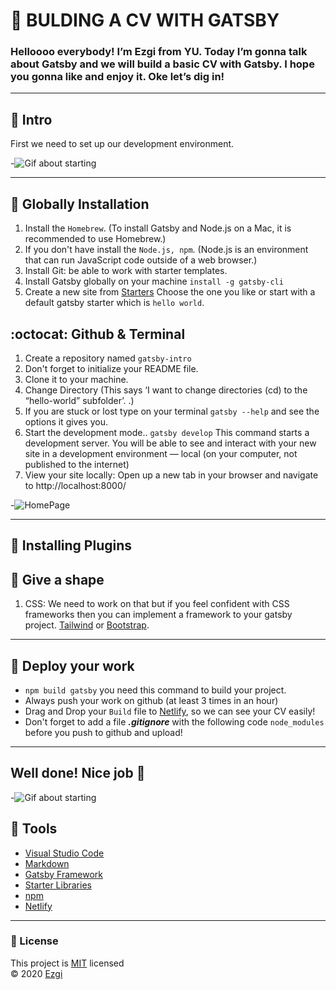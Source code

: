 
# :nail_care: BULDING A CV WITH GATSBY

### Helloooo everybody! I’m Ezgi from YU. Today I’m gonna talk about Gatsby and we will build a basic CV with Gatsby. I hope you gonna like and enjoy it. Oke let’s dig in!


<hr/>

## :honeybee: Intro

First we need to set up our development environment.

-![Gif about starting](https://media.giphy.com/media/YAnpMSHcurJVS/giphy.gif)

<hr/>

## :seedling: Globally Installation

1. Install the `Homebrew`. (To install Gatsby and Node.js on a Mac, it is recommended to use Homebrew.)
2. If you don't have install the `Node.js, npm`. (Node.js is an environment that can run JavaScript code outside of a web browser.)
3. Install Git: be able to work with starter templates.
4. Install Gatsby globally on your machine ```install -g gatsby-cli```
5. Create a new site from [Starters](https://www.gatsbyjs.com/starters/?v=2) Choose the one you like or start with a default gatsby starter which is `hello world`.

## :octocat: Github & Terminal

1. Create a repository named `gatsby-intro`
2. Don't forget to initialize your README file.
3. Clone it to your machine. 
4. Change Directory (This says ‘I want to change directories (cd) to the “hello-world” subfolder’. .)
5. If you are stuck or lost type on your terminal `gatsby --help` and see the options it gives you. 
6. Start the development mode.. `gatsby develop` This command starts a development server. You will be able to see and interact with your new site in a development environment — local (on your computer, not published to the internet)
7. View your site locally: Open up a new tab in your browser and navigate to http://localhost:8000/

-![HomePage](https://www.gatsbyjs.com/static/057f454229859b1752c44dba1580984e/a8c87/04-home-page.png)

<hr/>

## :dizzy: Installing Plugins

 

## :art: Give a shape 

1. CSS: We need to work on that but if you feel confident with CSS frameworks then you can implement a framework to your gatsby project. [Tailwind](https://www.gatsbyjs.com/docs/tailwind-css/) or [Bootstrap](https://getbootstrap.com/docs/4.5/getting-started/introduction/).

<hr/>

## 🚀 Deploy your work 

- `npm build gatsby` you need this command to build your project.
- Always push your work on github (at least 3 times in an hour)
- Drag and Drop your `Build` file to [Netlify](https://app.netlify.com/drop), so we can see your CV easily!
- Don't forget to add a file **_.gitignore_** with the following code `node_modules` before you push to github and upload!

<hr/>

## Well done! Nice job :clap:

-![Gif about starting](https://media.giphy.com/media/YRuFixSNWFVcXaxpmX/giphy.gif)

## :fishing_pole_and_fish: Tools 

- [Visual Studio Code](https://code.visualstudio.com/)
- [Markdown](https://www.markdownguide.org/)
- [Gatsby Framework](https://www.gatsbyjs.com/)
- [Starter Libraries](https://www.gatsbyjs.com/starters/?v=2)
- [npm](https://www.npmjs.com/)
- [Netlify](https://www.netlify.com/)

<hr/>

### :closed_lock_with_key: License

This project is [MIT](https://github.com/ezgihendrickx/gatsby-workshop) licensed <br/>
© 2020 [Ezgi](https://github.com/ezgihendrickx)